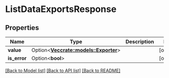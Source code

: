 # ListDataExportsResponse

## Properties

Name | Type | Description | Notes
------------ | ------------- | ------------- | -------------
**value** | Option<[**Vec<crate::models::Exporter>**](Exporter.md)> |  | [optional]
**is_error** | Option<**bool**> |  | [optional]

[[Back to Model list]](../README.md#documentation-for-models) [[Back to API list]](../README.md#documentation-for-api-endpoints) [[Back to README]](../README.md)


